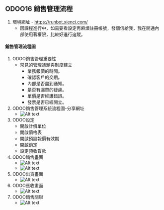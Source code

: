 ## ODOO16 銷售管理流程
1. 環境網址 - https://runbot.xienci.com/
   + 因課程進行中，如需要看設定再麻煩註冊帳號，發個信給我，我在開通內部使用著權限，比較好進行追蹤。
#### 銷售管理流程圖
1. ODOO銷售管理重要性
   + 常見的管理議題與制度建立
     + 業務報價的時間。
     + 確認客戶的交期。
     + 內部是否盡到通知。
     + 是否有漏單的疑慮。
     + 單價是否維護錯誤。
     + 發票是否已經開立。
2. ODOO銷售管理系統流程圖-分享網址
   + ![Alt text](https://github.com/ksharry/odoo-repository/blob/main/pic/A2121.png?raw=true)
3. ODOO設定
   + 開啟計價單位
   + 開啟價格表
   + 開啟預設報價有效期
   + 開啟鎖定
   + 設定預收貨款
4. ODOO銷售畫面
   + ![Alt text](https://github.com/ksharry/odoo-repository/blob/main/pic/A2123.png?raw=true)
   + ![Alt text](https://github.com/ksharry/odoo-repository/blob/main/pic/A2122.png?raw=true)
4. ODOO出貨畫面
   + ![Alt text](https://github.com/ksharry/odoo-repository/blob/main/pic/A2124.png?raw=true)
5. ODOO應收畫面
   + ![Alt text](https://github.com/ksharry/odoo-repository/blob/main/pic/A2125.png?raw=true)
6. ODOO銷售關聯
   + ![Alt text](https://github.com/ksharry/odoo-repository/blob/main/pic/A.png?raw=true)
